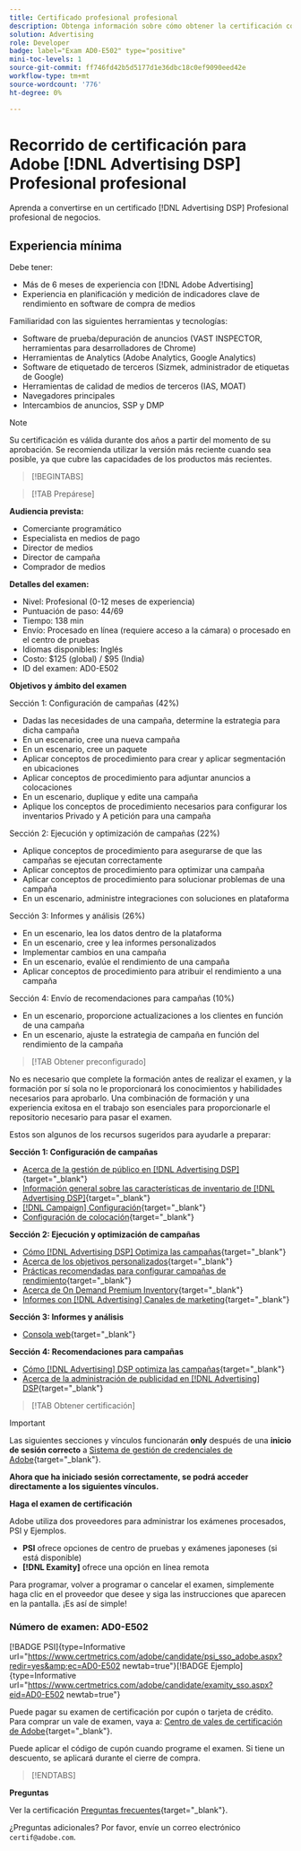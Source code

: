 ```yaml
---
title: Certificado profesional profesional
description: Obtenga información sobre cómo obtener la certificación como Adobe [!DNL Advertising DSP] Profesional profesional de negocios.
solution: Advertising
role: Developer
badge: label="Exam AD0-E502" type="positive"
mini-toc-levels: 1
source-git-commit: ff746fd42b5d5177d1e36dbc18c0ef9090eed42e
workflow-type: tm+mt
source-wordcount: '776'
ht-degree: 0%

---
```


# Recorrido de certificación para Adobe [!DNL Advertising DSP] Profesional profesional

Aprenda a convertirse en un certificado [!DNL Advertising DSP] Profesional profesional de negocios.

## Experiencia mínima

Debe tener:

* Más de 6 meses de experiencia con [!DNL Adobe Advertising]
* Experiencia en planificación y medición de indicadores clave de rendimiento en software de compra de medios

Familiaridad con las siguientes herramientas y tecnologías:

* Software de prueba/depuración de anuncios (VAST INSPECTOR, herramientas para desarrolladores de Chrome)
* Herramientas de Analytics (Adobe Analytics, Google Analytics)
* Software de etiquetado de terceros (Sizmek, administrador de etiquetas de Google)
* Herramientas de calidad de medios de terceros (IAS, MOAT)
* Navegadores principales
* Intercambios de anuncios, SSP y DMP

>[!NOTE]
>
>Su certificación es válida durante dos años a partir del momento de su aprobación. Se recomienda utilizar la versión más reciente cuando sea posible, ya que cubre las capacidades de los productos más recientes.

>[!BEGINTABS]

>[!TAB Prepárese]

**Audiencia prevista:**

* Comerciante programático
* Especialista en medios de pago
* Director de medios
* Director de campaña
* Comprador de medios

**Detalles del examen:**

* Nivel: Profesional (0-12 meses de experiencia)
* Puntuación de paso: 44/69
* Tiempo: 138 min
* Envío: Procesado en línea (requiere acceso a la cámara) o procesado en el centro de pruebas
* Idiomas disponibles: Inglés
* Costo: $125 (global) / $95 (India)
* ID del examen: AD0-E502

**Objetivos y ámbito del examen**

Sección 1: Configuración de campañas (42%)

* Dadas las necesidades de una campaña, determine la estrategia para dicha campaña
* En un escenario, cree una nueva campaña
* En un escenario, cree un paquete
* Aplicar conceptos de procedimiento para crear y aplicar segmentación en ubicaciones
* Aplicar conceptos de procedimiento para adjuntar anuncios a colocaciones
* En un escenario, duplique y edite una campaña
* Aplique los conceptos de procedimiento necesarios para configurar los inventarios Privado y A petición para una campaña

Sección 2: Ejecución y optimización de campañas (22%)

* Aplique conceptos de procedimiento para asegurarse de que las campañas se ejecutan correctamente
* Aplicar conceptos de procedimiento para optimizar una campaña
* Aplicar conceptos de procedimiento para solucionar problemas de una campaña
* En un escenario, administre integraciones con soluciones en plataforma

Sección 3: Informes y análisis (26%)

* En un escenario, lea los datos dentro de la plataforma
* En un escenario, cree y lea informes personalizados
* Implementar cambios en una campaña
* En un escenario, evalúe el rendimiento de una campaña
* Aplicar conceptos de procedimiento para atribuir el rendimiento a una campaña

Sección 4: Envío de recomendaciones para campañas (10%)

* En un escenario, proporcione actualizaciones a los clientes en función de una campaña
* En un escenario, ajuste la estrategia de campaña en función del rendimiento de la campaña

>[!TAB Obtener preconfigurado]

No es necesario que complete la formación antes de realizar el examen, y la formación por sí sola no le proporcionará los conocimientos y habilidades necesarios para aprobarlo. Una combinación de formación y una experiencia exitosa en el trabajo son esenciales para proporcionarle el repositorio necesario para pasar el examen.

Estos son algunos de los recursos sugeridos para ayudarle a preparar:

**Sección 1: Configuración de campañas**


* [Acerca de la gestión de público en [!DNL Advertising DSP]](https://experienceleague.adobe.com/docs/advertising/dsp/audiences/audience-about.html?lang=en){target="_blank"}
* [Información general sobre las características de inventario de [!DNL Advertising DSP]](https://experienceleague.adobe.com/docs/advertising/dsp/inventory/inventory-overview.html?lang=en){target="_blank"}
* [[!DNL Campaign] Configuración](https://experienceleague.adobe.com/docs/advertising/dsp/campaign-management/campaigns/campaign-settings.html?lang=en){target="_blank"}
* [Configuración de colocación](https://experienceleague.adobe.com/docs/advertising/dsp/campaign-management/placements/placement-settings.html?lang=en){target="_blank"}

**Sección 2: Ejecución y optimización de campañas**

* [Cómo [!DNL Advertising DSP] Optimiza las campañas](https://experienceleague.adobe.com/docs/advertising/dsp/optimization/optimization-how-dsp-optimizes-campaigns.html?lang=en){target="_blank"}
* [Acerca de los objetivos personalizados](https://experienceleague.adobe.com/docs/advertising/dsp/optimization/custom-goals/custom-goal-about.html?lang=en){target="_blank"}
* [Prácticas recomendadas para configurar campañas de rendimiento](https://experienceleague.adobe.com/docs/advertising/dsp/optimization/campaign-best-practices-performance.html?lang=en){target="_blank"}
* [Acerca de On Demand Premium Inventory](https://experienceleague.adobe.com/docs/advertising/dsp/inventory/on-demand/on-demand-inventory-about.html?lang=en){target="_blank"}
* [Informes con [!DNL Advertising] Canales de marketing](https://experienceleague.adobe.com/docs/analytics-learn/tutorials/integrations/ad-cloud/reporting-with-advertising-cloud-marketing-channels.html?lang=en){target="_blank"}

**Sección 3: Informes y análisis**

* [Consola web](https://experienceleague.adobe.com/docs/experience-manager-65/deploying/configuring/web-console.html?lang=en){target="_blank"}

**Sección 4: Recomendaciones para campañas**

* [Cómo [!DNL Advertising] DSP optimiza las campañas](https://experienceleague.adobe.com/docs/advertising/dsp/optimization/optimization-how-dsp-optimizes-campaigns.html?lang=en){target="_blank"}
* [Acerca de la administración de publicidad en [!DNL Advertising] DSP](https://experienceleague.adobe.com/docs/advertising/dsp/campaign-management/ads/ad-about.html?lang=en){target="_blank"}

>[!TAB Obtener certificación]

>[!IMPORTANT]
>
>Las siguientes secciones y vínculos funcionarán **only**  después de una **inicio de sesión correcto** a [Sistema de gestión de credenciales de Adobe](http://www.certmetrics.com/adobe){target="_blank"}.


**Ahora que ha iniciado sesión correctamente, se podrá acceder directamente a los siguientes vínculos.**

**Haga el examen de certificación**

Adobe utiliza dos proveedores para administrar los exámenes procesados, PSI y Ejemplos.

* **PSI** ofrece opciones de centro de pruebas y exámenes japoneses (si está disponible)
* **[!DNL Examity]** ofrece una opción en línea remota

Para programar, volver a programar o cancelar el examen, simplemente haga clic en el proveedor que desee y siga las instrucciones que aparecen en la pantalla. ¡Es así de simple!

### Número de examen: AD0-E502

[!BADGE PSI]{type=Informative url="https://www.certmetrics.com/adobe/candidate/psi_sso_adobe.aspx?redir=yes&amp;ec=AD0-E502 newtab=true"}[!BADGE Ejemplo]{type=Informative url="https://www.certmetrics.com/adobe/candidate/examity_sso.aspx?eid=AD0-E502 newtab=true"}

Puede pagar su examen de certificación por cupón o tarjeta de crédito. Para comprar un vale de examen, vaya a: [Centro de vales de certificación de Adobe](https://market.xvoucher.com/adobe/global){target="_blank"}.

Puede aplicar el código de cupón cuando programe el examen. Si tiene un descuento, se aplicará durante el cierre de compra.

>[!ENDTABS]

**Preguntas**

Ver la certificación [Preguntas frecuentes](https://experienceleague.adobe.com/docs/certification/certification/faq.html?lang=en){target="_blank"}.

¿Preguntas adicionales? Por favor, envíe un correo electrónico `certif@adobe.com`.

